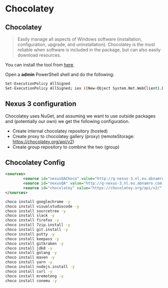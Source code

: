 # Chocolatey

## Chocolatey

> Easily manage all aspects of Windows software (installation, configuration, upgrade, and uninstallation). Chocolatey is the most reliable when software is included in the package, but can also easily download resources. 

You can install the tool from [here](https://chocolatey.org/install).

Open a **admin** PowerShell shell and do the following:

```bash
Set-ExecutionPolicy AllSigned
Set-ExecutionPolicy AllSigned; iex ((New-Object System.Net.WebClient).DownloadString('https://chocolatey.org/install.ps1'))
``` 

## Nexus 3 configuration

Chocolatey uses NuGet, and assuming we want to use outside packages and (potentially our own) we get the following configuration.

* Create internal chocolatey repository (hosted)
* Create proxy to chocolatey gallery (proxy) (remoteStorage: https://chocolatey.org/api/v2)
* Create group repository to combine the two (group)

## Chocolatey Config

```xml
<sources>
        <source id="nexusQAChoco" value="http://q-nexus-3.nl.eu.abnamro.com:8082/repository/chocolatey/" disabled="true" priority="0" />
        <source id="nexusQA" value="http://q-nexus-3.nl.eu.abnamro.com:8082/repository/nuget-group/" disabled="false" priority="1" />
        <source id="chocolatey" value="https://chocolatey.org/api/v2/" disabled="true" priority="2" />
</sources>
```

```bash
choco install googlechrome -y
choco install visualstudiocode -y
choco install sourcetree -y
choco install slack -y
choco install firefox -y
choco install 7zip.install -y
choco install git.install -y
choco install putty -y
choco install keepass -y
choco install gitkraken -y
choco install jdk8 -y
choco install golang -y
choco install maven -y
choco install yarn -y
choco install nodejs.install -y
choco install curl -y
choco install mremoteng -y
choco install conemu -y
```